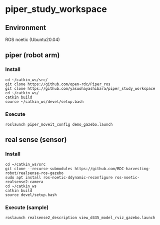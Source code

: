 # piper_study_workspace

## Environment
ROS noetic (Ubuntu20.04)

## piper (robot arm)

### Install
```
cd ~/catkin_ws/src/
git clone https://github.com/open-rdc/Piper_ros
git clone https://github.com/yasuohayashibara/piper_study_workspace
cd ~/catkin_ws/
catkin build
source ~/catkin_ws/devel/setup.bash
```

### Execute
```
roslaunch piper_moveit_config demo_gazebo.launch
```

## real sense (sensor)

### Install
```
cd ~/catkin_ws/src
git clone --recurse-submodules https://github.com/RDC-harvesting-robot/realsense-ros-gazebo
sudo apt install ros-noetic-ddynamic-reconfigure ros-noetic-realsense2-camera
cd ~/catkin_ws
catkin build
source devel/setup.bash
```

### Execute (sample)
```
roslaunch realsense2_description view_d435_model_rviz_gazebo.launch
```

